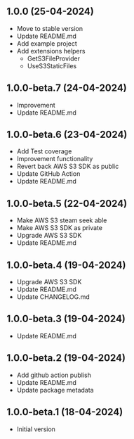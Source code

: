 ## 1.0.0 (25-04-2024)
- Move to stable version
- Update README.md
- Add example project
- Add extensions helpers
  - GetS3FileProvider
  - UseS3StaticFiles

## 1.0.0-beta.7 (24-04-2024)
- Improvement
- Update README.md

## 1.0.0-beta.6 (23-04-2024)
- Add Test coverage
- Improvement functionality
- Revert back AWS S3 SDK as public
- Update GitHub Action
- Update README.md

## 1.0.0-beta.5 (22-04-2024)
- Make AWS S3 steam seek able
- Make AWS S3 SDK as private
- Upgrade AWS S3 SDK
- Update README.md

## 1.0.0-beta.4 (19-04-2024)
- Upgrade AWS S3 SDK
- Update README.md
- Update CHANGELOG.md

## 1.0.0-beta.3 (19-04-2024)
- Update README.md

## 1.0.0-beta.2 (19-04-2024)
- Add github action publish
- Update README.md
- Update package metadata

## 1.0.0-beta.1 (18-04-2024)
- Initial version
